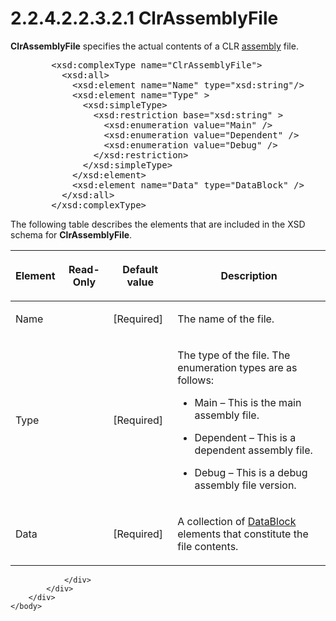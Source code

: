 <html dir="LTR" xmlns:mshelp="http://msdn.microsoft.com/mshelp" xmlns:ddue="http://ddue.schemas.microsoft.com/authoring/2003/5" xmlns:xlink="http://www.w3.org/1999/xlink" xmlns:tool="http://www.microsoft.com/tooltip">
    <head>
        <meta http-equiv="Content-Type" content="text/html; CHARSET=utf-8"></meta>
        <meta name="save" content="history"></meta>
        <title>2.2.4.2.2.3.2.1 ClrAssemblyFile</title>
        <xml>
            <mshelp:toctitle title="2.2.4.2.2.3.2.1 ClrAssemblyFile"></mshelp:toctitle>
            <mshelp:rltitle title="[MS-SSAS]: ClrAssemblyFile"></mshelp:rltitle>
            <mshelp:keyword index="A" term="83313e43-609d-4434-95bc-6eb66fc0b965"></mshelp:keyword>
            <mshelp:attr name="DCSext.ContentType" value="open specification"></mshelp:attr>
            <mshelp:attr name="AssetID" value="83313e43-609d-4434-95bc-6eb66fc0b965"></mshelp:attr>
            <mshelp:attr name="TopicType" value="kbRef"></mshelp:attr>
            <mshelp:attr name="DCSext.Title" value="[MS-SSAS]: ClrAssemblyFile" />
        </xml>
    </head>
    <body>
        <div id="header">
            <h1 class="heading">2.2.4.2.2.3.2.1 ClrAssemblyFile</h1>
        </div>
        <div id="mainSection">
            <div id="mainBody">
                <div id="allHistory" class="saveHistory"></div>
                <div id="sectionSection0" class="section" name="collapseableSection">
                    

<p><b>ClrAssemblyFile</b> specifies the actual contents of a
CLR <a href="8676f5ce-62d4-4244-a326-634bfed4aba4.htm#gt_7d79c711-c9ae-4cd0-929d-96b521f69b67">assembly</a> file.</p>

<dl>
<dd>
<div><pre>   &lt;xsd:complexType name=&quot;ClrAssemblyFile&quot;&gt;
     &lt;xsd:all&gt;
       &lt;xsd:element name=&quot;Name&quot; type=&quot;xsd:string&quot;/&gt;
       &lt;xsd:element name=&quot;Type&quot; &gt;
         &lt;xsd:simpleType&gt;
           &lt;xsd:restriction base=&quot;xsd:string&quot; &gt;
             &lt;xsd:enumeration value=&quot;Main&quot; /&gt;
             &lt;xsd:enumeration value=&quot;Dependent&quot; /&gt;
             &lt;xsd:enumeration value=&quot;Debug&quot; /&gt;
           &lt;/xsd:restriction&gt;
         &lt;/xsd:simpleType&gt;
       &lt;/xsd:element&gt;
       &lt;xsd:element name=&quot;Data&quot; type=&quot;DataBlock&quot; /&gt;
     &lt;/xsd:all&gt;
   &lt;/xsd:complexType&gt;
</pre></div>
</dd></dl>

<p>The following table describes the elements that are included
in the XSD schema for <b>ClrAssemblyFile</b>.</p>

<table>
 <thead>
  <tr>
   <th>
   <p>Element</p>
   </th>
   <th>
   <p>Read-Only</p>
   </th>
   <th>
   <p>Default value</p>
   </th>
   <th>
   <p>Description</p>
   </th>
  </tr>
 </thead>
 <tr>
  <td>
  <p>Name</p>
  </td>
  <td>
  <p> </p>
  </td>
  <td>
  <p>[Required]</p>
  </td>
  <td>
  <p>The name of the file.</p>
  </td>
 </tr>
 <tr>
  <td>
  <p>Type</p>
  </td>
  <td>
  <p> </p>
  </td>
  <td>
  <p>[Required]</p>
  </td>
  <td>
  <p>The type of the file. The enumeration types are as
  follows:</p>
  <ul><li><p><span><span>  
  </span></span><span>Main – This is the main assembly
  file.</span></p>
  </li><li><p><span><span>  
  </span></span><span>Dependent – This is a dependent
  assembly file.</span></p>
  </li><li><p><span><span>  
  </span></span><span>Debug – This is a debug assembly
  file version.</span></p>
  </li></ul></td>
 </tr>
 <tr>
  <td>
  <p>Data</p>
  </td>
  <td>
  <p> </p>
  </td>
  <td>
  <p>[Required]</p>
  </td>
  <td>
  <p>A collection of <a href="035d2ca9-4c11-4375-8bee-f0fda13cf50e.htm">DataBlock</a> elements that
  constitute the file contents.</p>
  </td>
 </tr>
</table>

<p> </p>


                </div>
            </div>
        </div>
    </body>
</html>